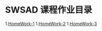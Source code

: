 # SWSAD 课程作业目录

1.[HomeWork-1](homework-1)
1.[HomeWork-2](homework-2)
1.[HomeWork-3](file/homework3)
